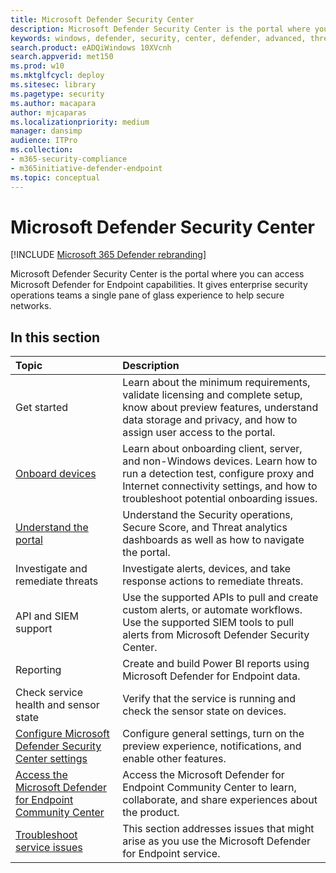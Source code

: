```yaml
---
title: Microsoft Defender Security Center
description: Microsoft Defender Security Center is the portal where you can access Microsoft Defender Advanced Threat Protection.
keywords: windows, defender, security, center, defender, advanced, threat, protection
search.product: eADQiWindows 10XVcnh
search.appverid: met150
ms.prod: w10
ms.mktglfcycl: deploy
ms.sitesec: library
ms.pagetype: security
ms.author: macapara
author: mjcaparas
ms.localizationpriority: medium
manager: dansimp
audience: ITPro
ms.collection: 
- m365-security-compliance 
- m365initiative-defender-endpoint 
ms.topic: conceptual
---
```


# Microsoft Defender Security Center

[!INCLUDE [Microsoft 365 Defender rebranding](../../includes/microsoft-defender.md)]


Microsoft Defender Security Center is the portal where you can access Microsoft Defender for Endpoint capabilities. It gives enterprise security operations teams a single pane of glass experience to help secure networks.

## In this section

Topic | Description
:---|:---
Get started  |  Learn about the minimum requirements, validate licensing and complete setup, know about preview features, understand data storage and privacy, and how to assign user access to the portal.
[Onboard devices](onboard-configure.md) | Learn about onboarding client, server, and non-Windows devices. Learn how to run a detection test, configure proxy and Internet connectivity settings, and how to troubleshoot potential onboarding issues.
[Understand the portal](use.md) | Understand the Security operations, Secure Score, and Threat analytics dashboards as well as how to navigate the portal.
Investigate and remediate threats | Investigate alerts, devices, and take response actions to remediate threats.
API and SIEM support | Use the supported APIs to pull and create custom alerts, or automate workflows. Use the supported SIEM tools to pull alerts from Microsoft Defender Security Center.
Reporting | Create and build Power BI reports using Microsoft Defender for Endpoint data.
Check service health and sensor state | Verify that the service is running and check the sensor state on devices.
[Configure Microsoft Defender Security Center settings](preferences-setup.md) | Configure general settings, turn on the preview experience, notifications, and enable other features.
[Access the Microsoft Defender for Endpoint Community Center](community.md) | Access the Microsoft Defender for Endpoint Community Center to learn, collaborate, and share experiences about the product.
[Troubleshoot service issues](troubleshoot-mdatp.md) | This section addresses issues that might arise as you use the Microsoft Defender for Endpoint service.

